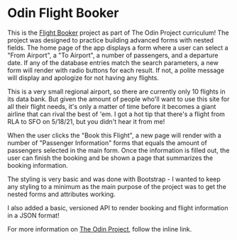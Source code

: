 <h1>Odin Flight Booker</h1>

<p>
  This is the <a href="https://www.theodinproject.com/courses/ruby-on-rails/lessons/building-advanced-forms">Flight Booker</a> project as part of The Odin Project curriculum!
  The project was designed to practice building advanced forms with nested fields. The home page of the app displays a form where a user can select a "From Airport", a "To Airport",
  a number of passengers, and a departure date. If any of the database entries match the search parameters, a new form will render with radio buttons for each result. If not, a polite message will display and apologize for not having any flights.</p> 
  
<p>This is a very small regional airport, so there are currently only 10 flights in its data bank. But given the amount of people who'll want to use this site for all their flight needs, it's only a matter of time before it becomes a giant airline that can rival the best of 'em. I got a hot tip that there's a flight from RLA to SFO on 5/18/21, but you didn't hear it from me!</p>

<p>
  When the user clicks the "Book this Flight", a new page will render with a number of "Passenger Information" forms that equals the amount of passengers selected in the main form. Once the information is filled out, the user can finish the booking and be shown a page that summarizes the booking information.
</p>

<p>The styling is very basic and was done with Bootstrap - I wanted to keep any styling to a minimum as the main purpose of the project was to get the nested forms and attributes working.</p>

<p>
  I also added a basic, versioned API to render booking and flight information in a JSON format!
</p>

<p>
  For more information on <a href="https://theodinproject.com/">The Odin Project</a>, follow the inline link.
</p>
